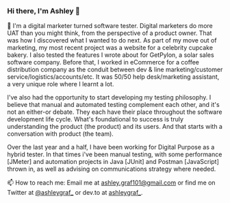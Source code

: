 ### Hi there, I'm Ashley 👋 

🌱 I'm a digital marketer turned software tester. Digital marketers do more UAT than you might think, from the perspective of a product owner. That was how I discovered what I wanted to do next. As part of my move out of marketing, my most recent project was a website for a celebrity cupcake bakery. I also tested the features I wrote about for GetPylon, a solar sales software company. Before that, I worked in eCommerce for a coffee distribution company as the conduit between dev & line marketing/customer service/logistics/accounts/etc. It was 50/50 help desk/marketing assistant, a very unique role where I learnt a lot.

I've also had the opportunity to start developing my testing philosophy. I believe that manual and automated testing complement each other, and it's not an either-or debate. They each have their place throughout the software development life cycle. What's foundational to success is truly understanding the product (the product) and its users. And that starts with a conversation with product (the team). 

Over the last year and a half, I have been working for Digital Purpose as a hybrid tester. In that times i've been manual testing, with some performance [JMeter] and automation projects in Java [JUnit] and Postman [JavaScript] thrown in, as well as advising on communications strategy where needed.

📫 How to reach me: Email me at ashley.graf101@gmail.com or find me on Twitter at <a href="https://twitter.com/ashleygraf_">@ashleygraf_</a> or dev.to at <a href="https://dev.to/ashleygraf_">ashleygraf_</a>.

<!--
**ashleygraf101/ashleygraf101** is a ✨ _special_ ✨ repository because its `README.md` (this file) appears on your GitHub profile.

Here are some ideas to get you started:

- 🔭 I’m currently working on ...
- 🌱 I’m currently learning ...
- 👯 I’m looking to collaborate on ...
- 🤔 I’m looking for help with ...
- 💬 Ask me about ...
- 📫 How to reach me: ...
- 😄 Pronouns: ...
- ⚡ Fun fact: ...
-->
